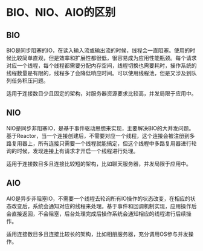 # BIO、NIO、AIO的区别

## BIO

BIO是同步阻塞的IO，在读入输入流或输出流的时候，线程会一直阻塞。使用的时候比较简单直观，但是效率和扩展性都很低，很容易成为应用性能瓶颈。每个请求对应一个线程，每个线程都需要分配内存空间，线程切换也需要耗时，操作系统的线程数量是有限的，线程多了会降低响应时间。可以使用线程池，但是又涉及到队列任务积压问题。

适用于连接数目少且固定的架构，对服务器资源要求比较高，并发局限于应用中。

## NIO

NIO是同步非阻塞IO，是基于事件驱动思想来实现，主要解决BIO的大并发问题。基于Reactor，当一个连接创建后，不需要对应一个线程，这个连接会被注册到多路复用器上，所有连接只需要一个线程就能搞定，但这个线程中多路复用器进行轮询的时候，发现连接上有请求才开启一个线程进行处理。

适用于连接数目多且连接比较短的架构，比如聊天服务器，并发局限于应用中。

## AIO

AIO是异步非阻塞IO，不需要一个线程去轮询所有IO操作的状态改变，在相应的状态改变后，系统会通知对应的线程来处理。基于事件和回调机制实现，应用操作后会直接返回，不会阻塞，后台处理完成后操作系统会通知相应的线程进行后续操作。

适用连接数目多且连接比较长的架构，比如相册服务器，充分调用OS参与并发操作。


